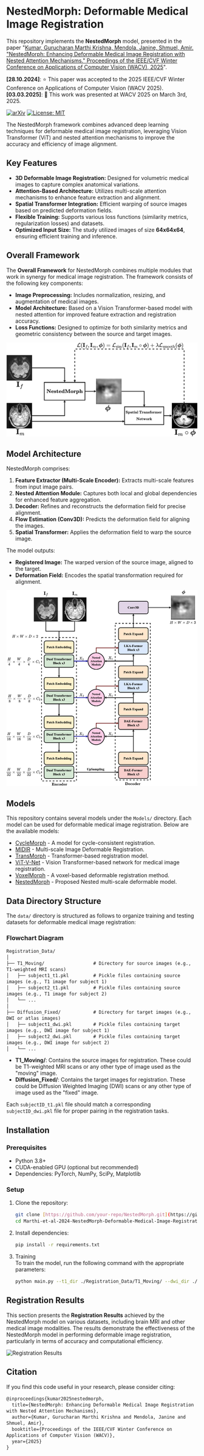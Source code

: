 # NestedMorph: Deformable Medical Image Registration  

This repository implements the **NestedMorph** model, presented in the paper "[Kumar, Gurucharan Marthi Krishna, Mendola, Janine, Shmuel, Amir. "NestedMorph: Enhancing Deformable Medical Image Registration with Nested Attention Mechanisms." Proceedings of the IEEE/CVF Winter Conference on Applications of Computer Vision (WACV), 2025](https://openaccess.thecvf.com/content/WACV2025/papers/Kumar_NestedMorph_Enhancing_Deformable_Medical_Image_Registration_with_Nested_Attention_Mechanisms_WACV_2025_paper.pdf)".

**[28.10.2024]**: ⭐ This paper was accepted to the 2025 IEEE/CVF Winter Conference on Applications of Computer Vision (WACV 2025).  
**[03.03.2025]**: 📢 This work was presented at WACV 2025 on March 3rd, 2025.  

[![arXiv](https://img.shields.io/badge/arXiv-2410.02550-b31b1b.svg)](https://arxiv.org/abs/2410.02550)
[![License: MIT](https://img.shields.io/badge/License-MIT-yellow.svg)](https://opensource.org/licenses/MIT)

The NestedMorph framework combines advanced deep learning techniques for deformable medical image registration, leveraging Vision Transformer (ViT) and nested attention mechanisms to improve the accuracy and efficiency of image alignment.

## Key Features  
- **3D Deformable Image Registration:** Designed for volumetric medical images to capture complex anatomical variations.  
- **Attention-Based Architecture:** Utilizes multi-scale attention mechanisms to enhance feature extraction and alignment.  
- **Spatial Transformer Integration:** Efficient warping of source images based on predicted deformation fields.  
- **Flexible Training:** Supports various loss functions (similarity metrics, regularization losses) and datasets.  
- **Optimized Input Size:** The study utilized images of size **64x64x64**, ensuring efficient training and inference.  

## Overall Framework  

The **Overall Framework** for NestedMorph combines multiple modules that work in synergy for medical image registration. The framework consists of the following key components:
- **Image Preprocessing:** Includes normalization, resizing, and augmentation of medical images.
- **Model Architecture:** Based on a Vision Transformer-based model with nested attention for improved feature extraction and registration accuracy.
- **Loss Functions:** Designed to optimize for both similarity metrics and geometric consistency between the source and target images.

![Overall Framework](Figures/OverallFramework.png)

## Model Architecture  
NestedMorph comprises:  
1. **Feature Extractor (Multi-Scale Encoder):** Extracts multi-scale features from input image pairs.
2. **Nested Attention Module:** Captures both local and global dependencies for enhanced feature aggregation.
3. **Decoder:** Refines and reconstructs the deformation field for precise alignment.
4. **Flow Estimation (Conv3D):** Predicts the deformation field for aligning the images.  
5. **Spatial Transformer:** Applies the deformation field to warp the source image.  

The model outputs:  
- **Registered Image:** The warped version of the source image, aligned to the target.  
- **Deformation Field:** Encodes the spatial transformation required for alignment.  

![NestedMorph Architecture](Figures/NestedMorph.png)

## Models  
This repository contains several models under the `Models/` directory. Each model can be used for deformable medical image registration. Below are the available models:

- [CycleMorph](src/models/cyclemorph/cycleMorph_model.py) - A model for cycle-consistent registration.
- [MIDIR](src/models/midir/midir.py) - Multi-scale Image Deformable Registration.
- [TransMorph](src/models/transmorph/TransMorph.py) - Transformer-based registration model.
- [ViT-V-Net](src/models/vitvnet/vitvnet.py) - Vision Transformer-based network for medical image registration.
- [VoxelMorph](src/models/voxelmorph.py) - A voxel-based deformable registration method.
- [NestedMorph](src/models/nestedmorph.py) - Proposed Nested multi-scale deformable model.

## Data Directory Structure  

The `data/` directory is structured as follows to organize training and testing datasets for deformable medical image registration:

### **Flowchart Diagram**

```
Registration_Data/
│
├── T1_Moving/                  # Directory for source images (e.g., T1-weighted MRI scans)
│   ├── subject1_t1.pkl         # Pickle files containing source images (e.g., T1 image for subject 1)
│   ├── subject2_t1.pkl         # Pickle files containing source images (e.g., T1 image for subject 2)
│   └── ...
│
├── Diffusion_Fixed/            # Directory for target images (e.g., DWI or atlas images)
│   ├── subject1_dwi.pkl        # Pickle files containing target images (e.g., DWI image for subject 1)
│   ├── subject2_dwi.pkl        # Pickle files containing target images (e.g., DWI image for subject 2)
│   └── ...
```

- **T1_Moving/**: Contains the source images for registration. These could be T1-weighted MRI scans or any other type of image used as the "moving" image.
- **Diffusion_Fixed/**: Contains the target images for registration. These could be Diffusion Weighted Imaging (DWI) scans or any other type of image used as the "fixed" image.

Each `subjectID_t1.pkl` file should match a corresponding `subjectID_dwi.pkl` file for proper pairing in the registration tasks.

## Installation  

### Prerequisites  
- Python 3.8+  
- CUDA-enabled GPU (optional but recommended)  
- Dependencies: PyTorch, NumPy, SciPy, Matplotlib  

### Setup  
1. Clone the repository:  
   ```bash  
   git clone [https://github.com/your-repo/NestedMorph.git](https://github.com/AS-Lab/Marthi-et-al-2024-NestedMorph-Deformable-Medical-Image-Registration)  
   cd Marthi-et-al-2024-NestedMorph-Deformable-Medical-Image-Registration  
   ```

2. Install dependencies:  
   ```bash  
   pip install -r requirements.txt  
   ```

3. Training  
To train the model, run the following command with the appropriate parameters:
   ```bash  
   python main.py --t1_dir ./Registration_Data/T1_Moving/ --dwi_dir ./Registration_Data/Diffusion_Fixed/ --epochs 100 --img_size 64,64,64 --lr 2e-4 --batch_size 2 --cont_training --model_label NestedMorph  
   ```

## Registration Results  

This section presents the **Registration Results** achieved by the NestedMorph model on various datasets, including brain MRI and other medical image modalities. The results demonstrate the effectiveness of the NestedMorph model in performing deformable image registration, particularly in terms of accuracy and computational efficiency.

![Registration Results](Figures/Registration.png)

## Citation  

If you find this code useful in your research, please consider citing:

```
@inproceedings{kumar2025nestedmorph,
  title={NestedMorph: Enhancing Deformable Medical Image Registration with Nested Attention Mechanisms},
  author={Kumar, Gurucharan Marthi Krishna and Mendola, Janine and Shmuel, Amir},
  booktitle={Proceedings of the IEEE/CVF Winter Conference on Applications of Computer Vision (WACV)},
  year={2025}
}
```
